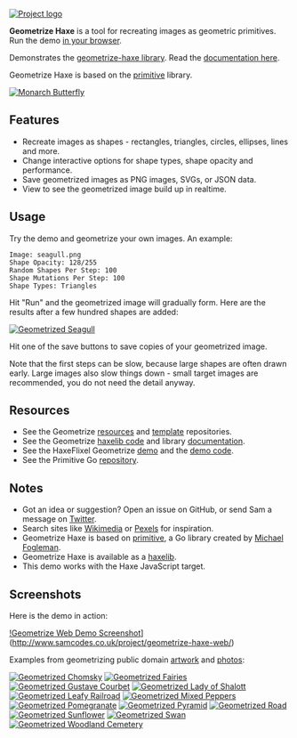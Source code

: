 [![Project logo](https://github.com/Tw1ddle/geometrize-haxe-web/blob/master/screenshots/logo.png?raw=true "Geometrize Haxe Web Demo Project logo")](http://www.samcodes.co.uk/project/geometrize-haxe-web/)

**Geometrize Haxe** is a tool for recreating images as geometric primitives. Run the demo [in your browser](http://www.samcodes.co.uk/project/geometrize-haxe-web/).

Demonstrates the [geometrize-haxe library](https://github.com/Tw1ddle/geometrize-haxe). Read the [documentation here](http://tw1ddle.github.io/geometrize-haxe/).

Geometrize Haxe is based on the [primitive](https://github.com/fogleman/primitive) library.

[![Monarch Butterfly](https://github.com/Tw1ddle/geometrize-haxe-web/blob/master/screenshots/monarch_butterfly.jpg?raw=true "Monarch Butterfly")](http://www.samcodes.co.uk/project/geometrize-haxe-web/)

## Features
* Recreate images as shapes - rectangles, triangles, circles, ellipses, lines and more.
* Change interactive options for shape types, shape opacity and performance.
* Save geometrized images as PNG images, SVGs, or JSON data.
* View to see the geometrized image build up in realtime.

## Usage

Try the demo and geometrize your own images. An example:

```
Image: seagull.png
Shape Opacity: 128/255
Random Shapes Per Step: 100
Shape Mutations Per Step: 100
Shape Types: Triangles
```

Hit "Run" and the geometrized image will gradually form. Here are the results after a few hundred shapes are added:

[![Geometrized Seagull](https://github.com/Tw1ddle/geometrize-haxe-web/blob/master/screenshots/seagull.jpg?raw=true "A seagull geometrized into triangles")](http://www.samcodes.co.uk/project/geometrize-haxe-web/)

Hit one of the save buttons to save copies of your geometrized image.

Note that the first steps can be slow, because large shapes are often drawn early. Large images also slow things down - small target images are recommended, you do not need the detail anyway.

## Resources

* See the Geometrize [resources](https://github.com/Tw1ddle/geometrize-resources) and [template](https://github.com/Tw1ddle/geometrize-templates) repositories.
* See the Geometrize [haxelib code](https://github.com/Tw1ddle/geometrize-haxe) and library [documentation](http://tw1ddle.github.io/geometrize-haxe/).
* See the HaxeFlixel Geometrize [demo](http://tw1ddle.github.io/geometrize-haxe-demo/) and the [demo code](https://github.com/Tw1ddle/geometrize-haxe-demo/).
* See the Primitive Go [repository](https://github.com/fogleman/primitive).

## Notes
* Got an idea or suggestion? Open an issue on GitHub, or send Sam a message on [Twitter](https://twitter.com/Sam_Twidale).
* Search sites like [Wikimedia](https://en.wikipedia.org/wiki/List_of_Pre-Raphaelite_paintings) or [Pexels](https://www.pexels.com/) for inspiration.
* Geometrize Haxe is based on [primitive](https://github.com/fogleman/primitive), a Go library created by [Michael Fogleman](https://github.com/fogleman).
* Geometrize Haxe is available as a [haxelib](https://lib.haxe.org/p/geometrize-haxe).
* This demo works with the Haxe JavaScript target.

## Screenshots

Here is the demo in action:

[!Geometrize Web Demo Screenshot](https://github.com/Tw1ddle/geometrize-haxe-web/blob/master/screenshots/mixed_fruit_demo.jpg?raw=true "Geometrized Mixed Fruit")](http://www.samcodes.co.uk/project/geometrize-haxe-web/)

Examples from geometrizing public domain [artwork](https://commons.wikimedia.org/wiki/Category:Paintings_by_painter) and [photos](https://www.pexels.com/public-domain-images/):

[![Geometrized Chomsky](https://github.com/Tw1ddle/geometrize-haxe-web/blob/master/screenshots/chomsky.jpg?raw=true "Noam Chomsky")](http://www.samcodes.co.uk/project/geometrize-haxe-web/)
[![Geometrized Fairies](https://github.com/Tw1ddle/geometrize-haxe-web/blob/master/screenshots/fairies.jpg?raw=true "Fairies")](http://www.samcodes.co.uk/project/geometrize-haxe-web/)
[![Geometrized Gustave Courbet](https://github.com/Tw1ddle/geometrize-haxe-web/blob/master/screenshots/gustave_courbet.jpg?raw=true "Gustave Courbet")](http://www.samcodes.co.uk/project/geometrize-haxe-web/)
[![Geometrized Lady of Shalott](https://github.com/Tw1ddle/geometrize-haxe-web/blob/master/screenshots/lady_of_shalott.jpg?raw=true "Lady of Shalott")](http://www.samcodes.co.uk/project/geometrize-haxe-web/)
[![Geometrized Leafy Railroad](https://github.com/Tw1ddle/geometrize-haxe-web/blob/master/screenshots/leafy_railroad.jpg?raw=true "Leafy Railroad")](http://www.samcodes.co.uk/project/geometrize-haxe-web/)
[![Geometrized Mixed Peppers](https://github.com/Tw1ddle/geometrize-haxe-web/blob/master/screenshots/mixed_peppers.jpg?raw=true "Mixed Peppers")](http://www.samcodes.co.uk/project/geometrize-haxe-web/)
[![Geometrized Pomegranate](https://github.com/Tw1ddle/geometrize-haxe-web/blob/master/screenshots/pomegranate.jpg?raw=true "Pomegranate")](http://www.samcodes.co.uk/project/geometrize-haxe-web/)
[![Geometrized Pyramid](https://github.com/Tw1ddle/geometrize-haxe-web/blob/master/screenshots/pyramid.jpg?raw=true "Pyramid")](http://www.samcodes.co.uk/project/geometrize-haxe-web/)
[![Geometrized Road](https://github.com/Tw1ddle/geometrize-haxe-web/blob/master/screenshots/road.jpg?raw=true "Road")](http://www.samcodes.co.uk/project/geometrize-haxe-web/)
[![Geometrized Sunflower](https://github.com/Tw1ddle/geometrize-haxe-web/blob/master/screenshots/sunflower.jpg?raw=true "Sunflower")](http://www.samcodes.co.uk/project/geometrize-haxe-web/)
[![Geometrized Swan](https://github.com/Tw1ddle/geometrize-haxe-web/blob/master/screenshots/swan.jpg?raw=true "Swan")](http://www.samcodes.co.uk/project/geometrize-haxe-web/)
[![Geometrized Woodland Cemetery](https://github.com/Tw1ddle/geometrize-haxe-web/blob/master/screenshots/woodland_cemetery.jpg?raw=true "Woodland Cemetery")](http://www.samcodes.co.uk/project/geometrize-haxe-web/)